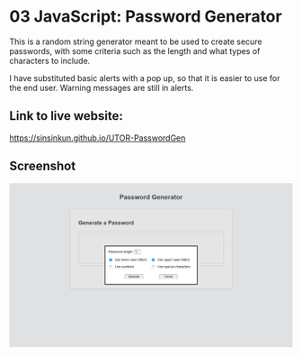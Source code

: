 # 03 JavaScript: Password Generator

This is a random string generator meant to be used to create secure 
passwords, with some criteria such as the length and what types of 
characters to include.

I have substituted basic alerts with a pop up, so that it is easier 
to use for the end user. Warning messages are still in alerts.

## Link to live website:

https://sinsinkun.github.io/UTOR-PasswordGen

## Screenshot
![Screenshot](./screenshot.png)

